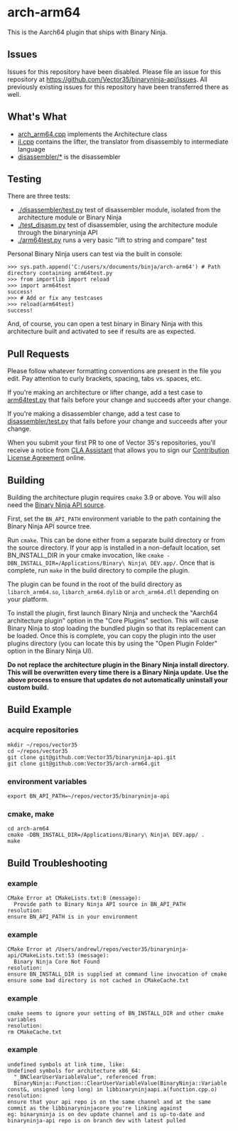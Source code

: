 # arch-arm64

This is the Aarch64 plugin that ships with Binary Ninja.

## Issues

Issues for this repository have been disabled. Please file an issue for this repository at https://github.com/Vector35/binaryninja-api/issues. All previously existing issues for this repository have been transferred there as well.

## What's What

- [arch_arm64.cpp](./arch_arm64.cpp) implements the Architecture class
- [il.cpp](./il.cpp) contains the lifter, the translator from disassembly to intermediate language
- [disassembler/*](./disassembler/) is the disassembler

## Testing

There are three tests:

- [./disassembler/test.py](./disassembler/test.py) test of disassembler module, isolated from the architecture module or Binary Ninja
- [./test_disasm.py](./test_disasm.py) test of disassembler, using the architecture module through the binaryninja API
- [./arm64test.py](./arm64test.py) runs a very basic "lift to string and compare" test

Personal Binary Ninja users can test via the built in console:

```
>>> sys.path.append('C:/users/x/documents/binja/arch-arm64') # Path directory containing arm64test.py
>>> from importlib import reload
>>> import arm64test
success!
>>> # Add or fix any testcases
>>> reload(arm64test)
success!
```

And, of course, you can open a test binary in Binary Ninja with this architecture built and activated to see if results are as expected.

## Pull Requests

Please follow whatever formatting conventions are present in the file you edit. Pay attention to curly brackets, spacing, tabs vs. spaces, etc.

If you're making an architecture or lifter change, add a test case to [arm64test.py](./arm64test.py) that fails before your change and succeeds after your change.

If you're making a disassembler change, add a test case to [disassembler/test.py](./disassembler/test.py) that fails before your change and succeeds after your change.

When you submit your first PR to one of Vector 35's repositories, you'll receive a notice from [CLA Assistant](https://cla-assistant.io/) that allows you to sign our [Contribution License Agreement](https://binary.ninja/cla.pdf) online.


## Building

Building the architecture plugin requires `cmake` 3.9 or above. You will also need the
[Binary Ninja API source](https://github.com/Vector35/binaryninja-api).

First, set the `BN_API_PATH` environment variable to the path containing the
Binary Ninja API source tree.

Run `cmake`. This can be done either from a separate build directory or from the source
directory. If your app is installed in a non-default location, set BN_INSTALL_DIR in your
cmake invocation, like `cmake -DBN_INSTALL_DIR=/Applications/Binary\ Ninja\ DEV.app/`.
Once that is complete, run `make` in the build directory to compile the plugin.

The plugin can be found in the root of the build directory as `libarch_arm64.so`,
`libarch_arm64.dylib` or `arch_arm64.dll` depending on your platform.

To install the plugin, first launch Binary Ninja and uncheck the "Aarch64 architecture plugin"
option in the "Core Plugins" section. This will cause Binary Ninja to stop loading the
bundled plugin so that its replacement can be loaded. Once this is complete, you can copy
the plugin into the user plugins directory (you can locate this by using the "Open Plugin Folder"
option in the Binary Ninja UI).

**Do not replace the architecture plugin in the Binary Ninja install directory. This will
be overwritten every time there is a Binary Ninja update. Use the above process to ensure that
updates do not automatically uninstall your custom build.**

## Build Example

### acquire repositories

```
mkdir ~/repos/vector35
cd ~/repos/vector35
git clone git@github.com:Vector35/binaryninja-api.git
git clone git@github.com:Vector35/arch-arm64.git
```

### environment variables

`export BN_API_PATH=~/repos/vector35/binaryninja-api`

### cmake, make

```
cd arch-arm64
cmake -DBN_INSTALL_DIR=/Applications/Binary\ Ninja\ DEV.app/ .
make
```

## Build Troubleshooting

### example

    CMake Error at CMakeLists.txt:8 (message):
      Provide path to Binary Ninja API source in BN_API_PATH
    resolution:
    ensure BN_API_PATH is in your environment

### example

    CMake Error at /Users/andrewl/repos/vector35/binaryninja-api/CMakeLists.txt:53 (message):
      Binary Ninja Core Not Found
    resolution:
    ensure BN_INSTALL_DIR is supplied at command line invocation of cmake
    ensure some bad directory is not cached in CMakeCache.txt

### example

    cmake seems to ignore your setting of BN_INSTALL_DIR and other cmake variables
    resolution:
    rm CMakeCache.txt

### example

    undefined symbols at link time, like:
    Undefined symbols for architecture x86_64:
      "_BNClearUserVariableValue", referenced from:
      BinaryNinja::Function::ClearUserVariableValue(BinaryNinja::Variable const&, unsigned long long) in libbinaryninjaapi.a(function.cpp.o)
    resolution:
    ensure that your api repo is on the same channel and at the same commit as the libbinaryninjacore you're linking against
    eg: binaryninja is on dev update channel and is up-to-date and binaryninja-api repo is on branch dev with latest pulled
